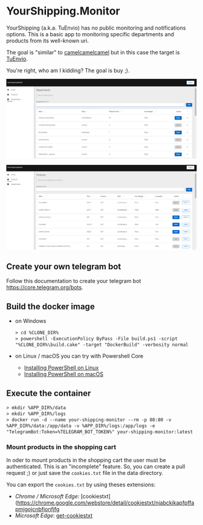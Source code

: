 # YourShipping.Monitor

YourShipping (a.k.a. TuEnvio) has no public monitoring and notifications options. This is a basic app to monitoring specific departments and products from its well-known uri.

The goal is "similar" to [camelcamelcamel](https://camelcamelcamel.com) but in this case the target is [TuEnvio](https://www.tuenvio.cu/).

You're right, who am I kidding? The goal is buy ;).

![Departments Monitor](media/departments-page.png "Departments Monitor")

![Departments Monitor](media/products-page.png "Products Monitor")

## Create your own telegram bot

Follow this documentation to create your telegram bot https://core.telegram.org/bots. 

## Build the docker image
    
- on Windows
      
      > cd %CLONE_DIR%
      > powershell -ExecutionPolicy ByPass -File build.ps1 -script "%CLONE_DIR%\build.cake" -target "DockerBuild" -verbosity normal
    
- on Linux / macOS you can try with Powershell Core 
    
    - [Installing PowerShell on Linux](https://docs.microsoft.com/en-us/powershell/scripting/install/installing-powershell-core-on-linux)
    - [Installing PowerShell on macOS](https://docs.microsoft.com/en-us/powershell/scripting/install/installing-powershell-core-on-macos)
 
## Execute the container

    > mkdir %APP_DIR%/data
    > mkdir %APP_DIR%/logs
    > docker run -d --name your-shipping-monitor --rm -p 80:80 -v %APP_DIR%/data:/app/data -v %APP_DIR%/logs:/app/logs -e "TelegramBot:Token=%TELEGRAM_BOT_TOKEN%" your-shipping-monitor:latest
    
### Mount products in the shopping cart

In oder to mount products in the shopping cart the user must be authenticated. This is an "incomplete" feature. So, you can create a pull request ;) or just save the `cookies.txt` file in the data directory.

You can export the `cookies.txt` by using theses extensions:

- *Chrome / Microsoft Edge*: [cookiestxt](https://chrome.google.com/webstore/detail/cookiestxt/njabckikapfpffapmjgojcnbfjonfjfg
- *Microsoft Edge*: [get-cookiestxt](https://microsoftedge.microsoft.com/addons/detail/get-cookiestxt/helleheikohejgehaknifdkcfcmceeip)

